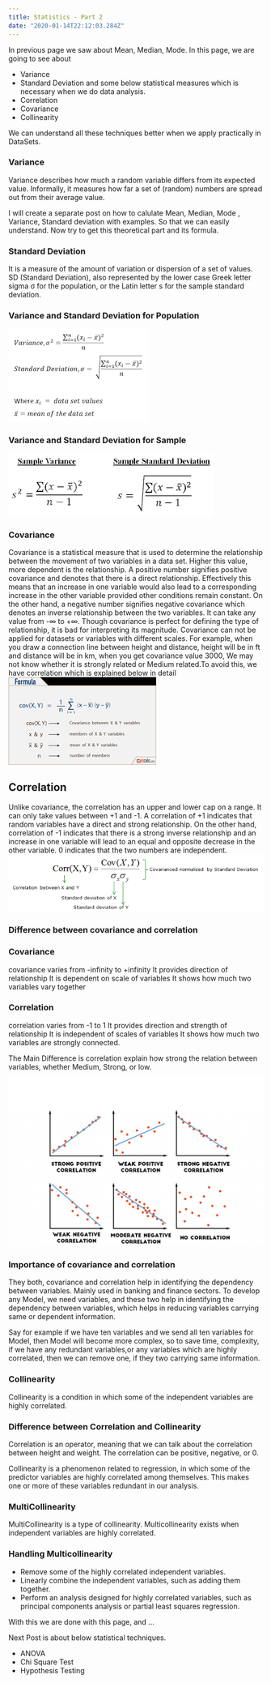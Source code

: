 ```yaml
---
title: Statistics - Part 2
date: "2020-01-14T22:12:03.284Z"
---
```


In previous page we saw about Mean, Median, Mode. In this page, we are going to see about 
- Variance
- Standard Deviation 
and some below statistical measures which is necessary when we do data analysis.
- Correlation
- Covariance
- Collinearity

We can understand all these techniques better when we apply practically in DataSets. 

### Variance
Variance describes how much a random variable differs from its expected value. Informally, it measures how far a set of (random) numbers are spread out from their average value. 

I will create a separate post on how to calulate Mean, Median, Mode , Variance, Standard deviation with examples. So that we can easily understand. Now try to get this theoretical part and its formula.

### Standard Deviation
It is a measure of the amount of variation or dispersion of a set of values. SD (Standard Deviation), also represented by the lower case Greek letter sigma σ for the population, or the Latin letter s for the sample standard deviation.

### Variance and Standard Deviation for Population
![](./varsd.png)

### Variance and Standard Deviation for Sample
![](./varsd1.png)


### Covariance
Covariance is a statistical measure that is used to determine the relationship between the movement of two variables in a data set. Higher this value, more dependent is the relationship. A positive number signifies positive covariance and denotes that there is a direct relationship. 
Effectively this means that an increase in one variable would also lead to a corresponding increase in the other variable provided other conditions remain constant. On the other hand, a negative number signifies negative covariance which denotes an inverse relationship between the two variables. It can take any value from -∞ to +∞. Though covariance is perfect for defining the type of relationship, it is bad for interpreting its magnitude.
Covariance can not be applied for datasets or variables with different scales. For example, when you draw a connection line between height and distance, height will be in ft and distance will be in km, when you get covariance value 3000, We may not know whether it is strongly related or Medium related.To avoid this, we have correlation which is explained below in detail
![](./covariance.png)
       
## Correlation
Unlike covariance, the correlation has an upper and lower cap on a range. It can only take values between +1 and -1. A correlation of +1 indicates that random variables have a direct and strong relationship.
On the other hand, correlation of -1 indicates that there is a strong inverse relationship and an increase in one variable will lead to an equal and opposite decrease in the other variable. 0 indicates that the two numbers are independent.
![](./correlation.png)

### Difference between covariance and correlation
### Covariance
covariance varies from -infinity to +infinity
It provides direction of relationship 
It is dependent on scale of variables
It shows how much two variables vary together

### Correlation
correlation varies from -1 to 1
It provides direction and strength of relationship
It is independent of scales of variables
It shows how much two variables are strongly connected.

The Main Difference is correlation explain how strong the relation between variables, whether Medium, Strong, or low. 

![](./correlation1.png)

### Importance of covariance and correlation
They both, covariance and correlation help in identifying the dependency between variables. Mainly used in banking and finance sectors. To develop any  Model, we need variables, and these two help in identifying the dependency between variables, which helps in reducing variables carrying same or dependent information. 

Say for example if we have ten variables and we send all ten variables  for Model, then Model will become more complex, so to save time, complexity, if we have any redundant variables,or any variables which are highly correlated, then we can remove one, if they two carrying same information.

### Collinearity
Collinearity is a condition in which some of the independent variables are highly correlated. 

### Difference between Correlation and Collinearity
Correlation is an operator, meaning that we can talk about the correlation between height and weight. The correlation can be positive, negative, or 0.

Collinearity is a phenomenon related to regression, in which some of the predictor variables are highly correlated among themselves. This makes one or more of these variables redundant in our analysis.

### MultiCollinearity
MultiCollinearity is a type of collinearity. Multicollinearity exists when independent variables are highly correlated. 

### Handling Multicollinearity
- Remove some of the highly correlated independent variables.
- Linearly combine the independent variables, such as adding them together.
- Perform an analysis designed for highly correlated variables, such as principal components analysis or partial least squares regression.

With this we are done with this page, and ...

Next Post is about below statistical techniques.
- ANOVA
- Chi Square Test
- Hypothesis Testing







